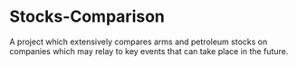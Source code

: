# Stocks-Comparison
A project which extensively compares arms and petroleum stocks on companies which may  relay to key events that can take place in the future.
